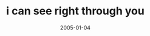 ---
layout: base.njk
title : 'i can see right through you' 
view_title : 'i can see right through you' 
year : '2005' 
date : '2005-01-04' 
img_file : '/drawing/icanseerightthroughyou.png' 
html_file : 'icanseerightthroughyou' 
next_html : 'loseitall.html' 
year_order : '6' 
permalink : "title/{{html_file}}.html"
---